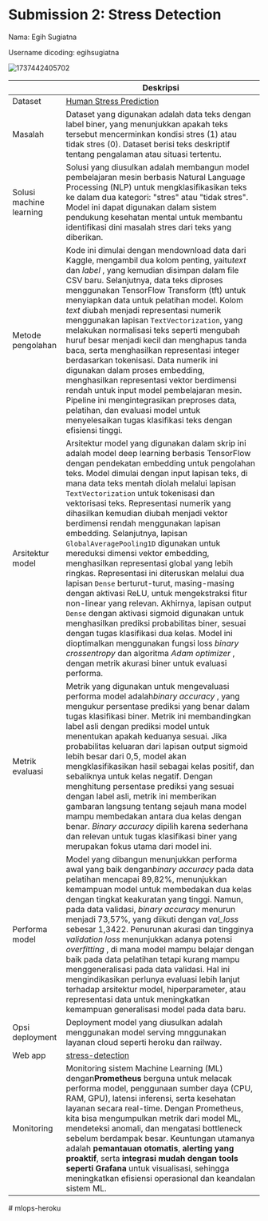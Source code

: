 # Submission 2: Stress Detection

Nama: Egih Sugiatna

Username dicoding: egihsugiatna

![1737442405702](https://storage.googleapis.com/kaggle-datasets-images/2961947/5100130/dddc8ae8e2864dcc95d830467e023383/dataset-cover.jpg?t=2023-03-03-14-07-22)

|                         | Deskripsi                                                                                                                                                                                                                                                                                                                                                                                                                                                                                                                                                                                                                                                                                                                                                                                                                                                                                                                                                                                                                                                                              |
| ----------------------- | -------------------------------------------------------------------------------------------------------------------------------------------------------------------------------------------------------------------------------------------------------------------------------------------------------------------------------------------------------------------------------------------------------------------------------------------------------------------------------------------------------------------------------------------------------------------------------------------------------------------------------------------------------------------------------------------------------------------------------------------------------------------------------------------------------------------------------------------------------------------------------------------------------------------------------------------------------------------------------------------------------------------------------------------------------------------------------------- |
| Dataset                 | [Human Stress Prediction](https://www.kaggle.com/datasets/kreeshrajani/human-stress-prediction)                                                                                                                                                                                                                                                                                                                                                                                                                                                                                                                                                                                                                                                                                                                                                                                                                                                                                                                                                                                           |
| Masalah                 | Dataset yang digunakan adalah data teks dengan label biner, yang menunjukkan apakah teks tersebut mencerminkan kondisi stres (1) atau tidak stres (0). Dataset berisi teks deskriptif tentang pengalaman atau situasi tertentu.                                                                                                                                                                                                                                                                                                                                                                                                                                                                                                                                                                                                                                                                                                                                                                                                                                                        |
| Solusi machine learning | Solusi yang diusulkan adalah membangun model pembelajaran mesin berbasis Natural Language Processing (NLP) untuk mengklasifikasikan teks ke dalam dua kategori: "stres" atau "tidak stres". Model ini dapat digunakan dalam sistem pendukung kesehatan mental untuk membantu identifikasi dini masalah stres dari teks yang diberikan.                                                                                                                                                                                                                                                                                                                                                                                                                                                                                                                                                                                                                                                                                                                                                 |
| Metode pengolahan       | Kode ini dimulai dengan mendownload data dari Kaggle, mengambil dua kolom penting, yaitu*text* dan  *label* , yang kemudian disimpan dalam file CSV baru. Selanjutnya, data teks diproses menggunakan TensorFlow Transform (tft) untuk menyiapkan data untuk pelatihan model. Kolom *text* diubah menjadi representasi numerik menggunakan lapisan `TextVectorization`, yang melakukan normalisasi teks seperti mengubah huruf besar menjadi kecil dan menghapus tanda baca, serta menghasilkan representasi integer berdasarkan tokenisasi. Data numerik ini digunakan dalam proses embedding, menghasilkan representasi vektor berdimensi rendah untuk input model pembelajaran mesin. Pipeline ini mengintegrasikan preproses data, pelatihan, dan evaluasi model untuk menyelesaikan tugas klasifikasi teks dengan efisiensi tinggi.                                                                                                                                                                                                                                       |
| Arsitektur model        | Arsitektur model yang digunakan dalam skrip ini adalah model deep learning berbasis TensorFlow dengan pendekatan embedding untuk pengolahan teks. Model dimulai dengan input lapisan teks, di mana data teks mentah diolah melalui lapisan `TextVectorization` untuk tokenisasi dan vektorisasi teks. Representasi numerik yang dihasilkan kemudian diubah menjadi vektor berdimensi rendah menggunakan lapisan embedding. Selanjutnya, lapisan `GlobalAveragePooling1D` digunakan untuk mereduksi dimensi vektor embedding, menghasilkan representasi global yang lebih ringkas. Representasi ini diteruskan melalui dua lapisan `Dense` berturut-turut, masing-masing dengan aktivasi ReLU, untuk mengekstraksi fitur non-linear yang relevan. Akhirnya, lapisan output `Dense` dengan aktivasi sigmoid digunakan untuk menghasilkan prediksi probabilitas biner, sesuai dengan tugas klasifikasi dua kelas. Model ini dioptimalkan menggunakan fungsi loss *binary crossentropy* dan algoritma  *Adam optimizer* , dengan metrik akurasi biner untuk evaluasi performa. |
| Metrik evaluasi         | Metrik yang digunakan untuk mengevaluasi performa model adalah*binary accuracy* , yang mengukur persentase prediksi yang benar dalam tugas klasifikasi biner. Metrik ini membandingkan label asli dengan prediksi model untuk menentukan apakah keduanya sesuai. Jika probabilitas keluaran dari lapisan output sigmoid lebih besar dari 0,5, model akan mengklasifikasikan hasil sebagai kelas positif, dan sebaliknya untuk kelas negatif. Dengan menghitung persentase prediksi yang sesuai dengan label asli, metrik ini memberikan gambaran langsung tentang sejauh mana model mampu membedakan antara dua kelas dengan benar. *Binary accuracy* dipilih karena sederhana dan relevan untuk tugas klasifikasi biner yang merupakan fokus utama dari model ini.                                                                                                                                                                                                                                                                                                                |
| Performa model          | Model yang dibangun menunjukkan performa awal yang baik dengan*binary accuracy* pada data pelatihan mencapai 89,82%, menunjukkan kemampuan model untuk membedakan dua kelas dengan tingkat keakuratan yang tinggi. Namun, pada data validasi, *binary accuracy* menurun menjadi 73,57%, yang diikuti dengan *val_loss* sebesar 1,3422. Penurunan akurasi dan tingginya *validation loss* menunjukkan adanya potensi  *overfitting* , di mana model mampu belajar dengan baik pada data pelatihan tetapi kurang mampu menggeneralisasi pada data validasi. Hal ini mengindikasikan perlunya evaluasi lebih lanjut terhadap arsitektur model, hiperparameter, atau representasi data untuk meningkatkan kemampuan generalisasi model pada data baru.                                                                                                                                                                                                                                                                                                                           |
| Opsi deployment         | Deployment model yang diusulkan adalah menggunakan model serving mnggunakan layanan cloud seperti heroku dan railway.                                                                                                                                                                                                                                                                                                                                                                                                                                                                                                                                                                                                                                                                                                                                                                                                                                                                                                                                                                  |
| Web app                 | [stress-detection](https://es-stress-58b7d6b8fb0e.herokuapp.com/v1/models/stress-model/metadata)                                                                                                                                                                                                                                                                                                                                                                                                                                                                                                                                                                                                                                                                                                                                                                                                                                                                                                                                                                                          |
| Monitoring              | Monitoring sistem Machine Learning (ML) dengan**Prometheus** berguna untuk melacak performa model, penggunaan sumber daya (CPU, RAM, GPU), latensi inferensi, serta kesehatan layanan secara real-time. Dengan Prometheus, kita bisa mengumpulkan metrik dari model ML, mendeteksi anomali, dan mengatasi bottleneck sebelum berdampak besar. Keuntungan utamanya adalah **pemantauan otomatis**, **alerting yang proaktif**, serta **integrasi mudah dengan tools seperti Grafana** untuk visualisasi, sehingga meningkatkan efisiensi operasional dan keandalan sistem ML.                                                                                                                                                                                                                                                                                                                                                                                                                                                                                   |
#   m l o p s - h e r o k u  
 